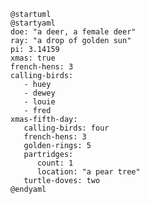 ```{.plantuml im_out="${im_out}"${if(im_fmt)} im_fmt="${im_fmt}"${endif}${if(caption)} caption="${caption}"${endif}${if(label)} #${label}${endif}}
@startuml
@startyaml
doe: "a deer, a female deer"
ray: "a drop of golden sun"
pi: 3.14159
xmas: true
french-hens: 3
calling-birds:
   - huey
   - dewey
   - louie
   - fred
xmas-fifth-day:
   calling-birds: four
   french-hens: 3
   golden-rings: 5
   partridges:
      count: 1
      location: "a pear tree"
   turtle-doves: two
@endyaml
```
